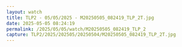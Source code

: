 ```yaml
---
layout: watch
title: TLP2 - 05/05/2025 - M20250505_082419_TLP_2T.jpg
date: 2025-05-05 08:24:19
permalink: /2025/05/05/watch/M20250505_082419_TLP_2
capture: TLP2/2025/202505/20250504/M20250505_082419_TLP_2T.jpg
---
```

